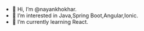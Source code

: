 - 👋 Hi, I’m @nayankhokhar.
- 👀 I’m interested in Java,Spring Boot,Angular,Ionic.
- 🌱 I’m currently learning React.
